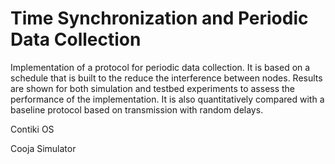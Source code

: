 # Time Synchronization and Periodic Data Collection 
Implementation of a protocol for periodic
data collection. It is based on a schedule that is built to the reduce
the interference between nodes. Results are shown for both
simulation and testbed experiments to assess the performance
of the implementation. It is also quantitatively compared with a
baseline protocol based on transmission with random delays.

Contiki OS 

Cooja Simulator